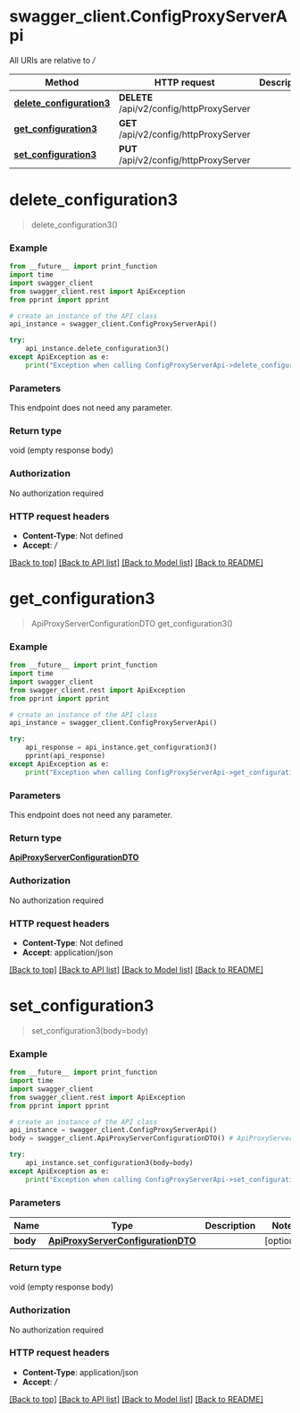 # swagger_client.ConfigProxyServerApi

All URIs are relative to _/_

| Method                                                                     | HTTP request                              | Description |
| -------------------------------------------------------------------------- | ----------------------------------------- | ----------- |
| [**delete_configuration3**](ConfigProxyServerApi.md#delete_configuration3) | **DELETE** /api/v2/config/httpProxyServer |
| [**get_configuration3**](ConfigProxyServerApi.md#get_configuration3)       | **GET** /api/v2/config/httpProxyServer    |
| [**set_configuration3**](ConfigProxyServerApi.md#set_configuration3)       | **PUT** /api/v2/config/httpProxyServer    |

# **delete_configuration3**

> delete_configuration3()

### Example

```python
from __future__ import print_function
import time
import swagger_client
from swagger_client.rest import ApiException
from pprint import pprint

# create an instance of the API class
api_instance = swagger_client.ConfigProxyServerApi()

try:
    api_instance.delete_configuration3()
except ApiException as e:
    print("Exception when calling ConfigProxyServerApi->delete_configuration3: %s\n" % e)
```

### Parameters

This endpoint does not need any parameter.

### Return type

void (empty response body)

### Authorization

No authorization required

### HTTP request headers

- **Content-Type**: Not defined
- **Accept**: _/_

[[Back to top]](#) [[Back to API list]](../README.md#documentation-for-api-endpoints) [[Back to Model list]](../README.md#documentation-for-models) [[Back to README]](../README.md)

# **get_configuration3**

> ApiProxyServerConfigurationDTO get_configuration3()

### Example

```python
from __future__ import print_function
import time
import swagger_client
from swagger_client.rest import ApiException
from pprint import pprint

# create an instance of the API class
api_instance = swagger_client.ConfigProxyServerApi()

try:
    api_response = api_instance.get_configuration3()
    pprint(api_response)
except ApiException as e:
    print("Exception when calling ConfigProxyServerApi->get_configuration3: %s\n" % e)
```

### Parameters

This endpoint does not need any parameter.

### Return type

[**ApiProxyServerConfigurationDTO**](ApiProxyServerConfigurationDTO.md)

### Authorization

No authorization required

### HTTP request headers

- **Content-Type**: Not defined
- **Accept**: application/json

[[Back to top]](#) [[Back to API list]](../README.md#documentation-for-api-endpoints) [[Back to Model list]](../README.md#documentation-for-models) [[Back to README]](../README.md)

# **set_configuration3**

> set_configuration3(body=body)

### Example

```python
from __future__ import print_function
import time
import swagger_client
from swagger_client.rest import ApiException
from pprint import pprint

# create an instance of the API class
api_instance = swagger_client.ConfigProxyServerApi()
body = swagger_client.ApiProxyServerConfigurationDTO() # ApiProxyServerConfigurationDTO |  (optional)

try:
    api_instance.set_configuration3(body=body)
except ApiException as e:
    print("Exception when calling ConfigProxyServerApi->set_configuration3: %s\n" % e)
```

### Parameters

| Name     | Type                                                                    | Description | Notes      |
| -------- | ----------------------------------------------------------------------- | ----------- | ---------- |
| **body** | [**ApiProxyServerConfigurationDTO**](ApiProxyServerConfigurationDTO.md) |             | [optional] |

### Return type

void (empty response body)

### Authorization

No authorization required

### HTTP request headers

- **Content-Type**: application/json
- **Accept**: _/_

[[Back to top]](#) [[Back to API list]](../README.md#documentation-for-api-endpoints) [[Back to Model list]](../README.md#documentation-for-models) [[Back to README]](../README.md)
